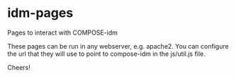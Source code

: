 # idm-pages
Pages to interact with COMPOSE-idm


These pages can be run in any webserver, e.g. apache2. You can configure the url that they will use to point to compose-idm in the js/util.js file.

Cheers!
